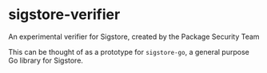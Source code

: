 # sigstore-verifier

An experimental verifier for Sigstore, created by the Package Security Team

This can be thought of as a prototype for `sigstore-go`, a general purpose Go library for Sigstore.
